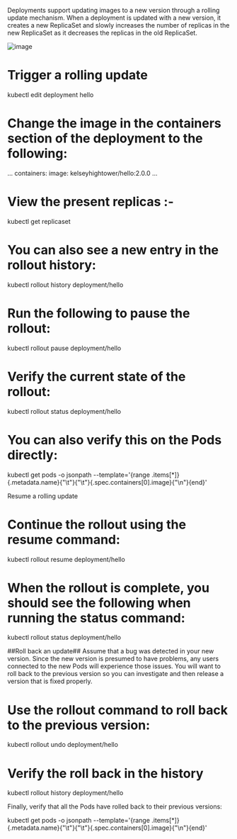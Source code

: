 Deployments support updating images to a new version through a rolling update mechanism. When a deployment is updated with a new version, it creates a new ReplicaSet and slowly increases the number of replicas in the new ReplicaSet as it decreases the replicas in the old ReplicaSet.

![image](https://github.com/user-attachments/assets/69759157-b5f7-4daa-a493-872818ea6240)

# Trigger a rolling update

kubectl edit deployment hello

# Change the image in the containers section of the deployment to the following:

...
containers:
  image: kelseyhightower/hello:2.0.0
...

# View the present replicas :-

kubectl get replicaset

# You can also see a new entry in the rollout history:

kubectl rollout history deployment/hello

# Run the following to pause the rollout:

kubectl rollout pause deployment/hello

# Verify the current state of the rollout:

kubectl rollout status deployment/hello

# You can also verify this on the Pods directly:

kubectl get pods -o jsonpath --template='{range .items[*]}{.metadata.name}{"\t"}{"\t"}{.spec.containers[0].image}{"\n"}{end}'

Resume a rolling update

# Continue the rollout using the resume command:
kubectl rollout resume deployment/hello

# When the rollout is complete, you should see the following when running the status command:

kubectl rollout status deployment/hello

##Roll back an update##
Assume that a bug was detected in your new version. Since the new version is presumed to have problems, any users connected to the new Pods will experience those issues. You will want to roll back to the previous version so you can investigate and then release a version that is fixed properly.

# Use the rollout command to roll back to the previous version:

kubectl rollout undo deployment/hello

# Verify the roll back in the history

kubectl rollout history deployment/hello

Finally, verify that all the Pods have rolled back to their previous versions:

kubectl get pods -o jsonpath --template='{range .items[*]}{.metadata.name}{"\t"}{"\t"}{.spec.containers[0].image}{"\n"}{end}'







